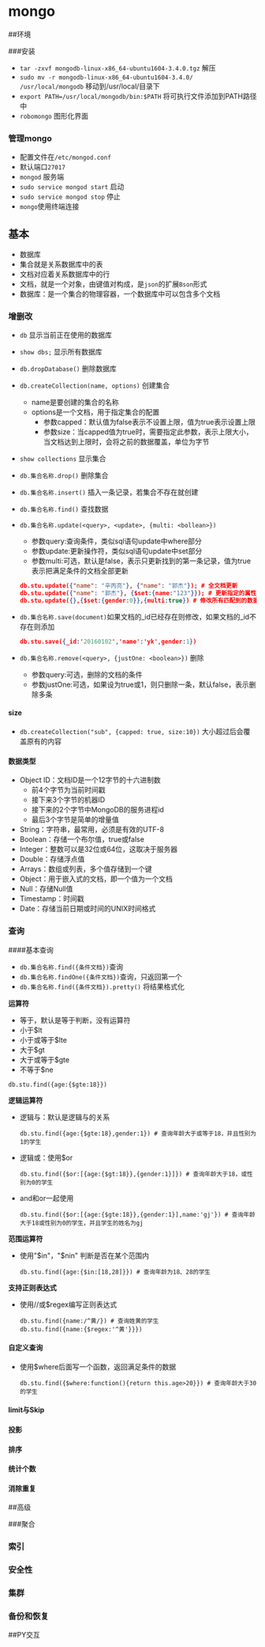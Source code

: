 # mongo

##环境

###安装

* `tar -zxvf mongodb-linux-x86_64-ubuntu1604-3.4.0.tgz` 解压
* `sudo mv -r mongodb-linux-x86_64-ubuntu1604-3.4.0/ /usr/local/mongodb` 移动到/usr/local/目录下
* `export PATH=/usr/local/mongodb/bin:$PATH` 将可执行文件添加到PATH路径中
* `robomongo` 图形化界面

### 管理mongo

* 配置文件在`/etc/mongod.conf`
* 默认端口`27017`
* `mongod` 服务端
* `sudo service mongod start` 启动
* `sudo service mongod stop` 停止
* `mongo`使用终端连接

## 基本

* 数据库
* 集合就是关系数据库中的表
* 文档对应着关系数据库中的行
* 文档，就是一个对象，由键值对构成，是`json`的扩展`Bson`形式
* 数据库：是一个集合的物理容器，一个数据库中可以包含多个文档

### 增删改

* `db` 显示当前正在使用的数据库

* `show dbs;` 显示所有数据库

* `db.dropDatabase()` 删除数据库

* `db.createCollection(name, options)` 创建集合

  * name是要创建的集合的名称
  * options是一个文档，用于指定集合的配置
    * 参数capped：默认值为false表示不设置上限，值为true表示设置上限
    * 参数size：当capped值为true时，需要指定此参数，表示上限大小，当文档达到上限时，会将之前的数据覆盖，单位为字节

* `show collections` 显示集合

* `db.集合名称.drop()` 删除集合

* `db.集合名称.insert()` 插入一条记录，若集合不存在就创建

* `db.集合名称.find()` 查找数据

* `db.集合名称.update(<query>, <update>, {multi: <bollean>})`

  * 参数query:查询条件，类似sql语句update中where部分
  * 参数update:更新操作符，类似sql语句update中set部分
  * 参数multi:可选，默认是false，表示只更新找到的第一条记录，值为true表示把满足条件的文档全部更新

  ```json
  db.stu.update({"name": "辛丙亮"}, {"name": "郭杰"}); # 全文档更新
  db.stu.update({"name": "郭杰"}, {$set:{name:"123"}}); # 更新指定的属性
  db.stu.update({},{$set:{gender:0}},{multi:true}) # 修改所有匹配到的数据
  ```

* `db.集合名称.save(document)`如果文档的_id已经存在则修改，如果文档的_id不存在则添加

  ```json
  db.stu.save({_id:'20160102','name':'yk',gender:1})
  ```

* `db.集合名称.remove(<query>, {justOne: <boolean>})` 删除

  * 参数query:可选，删除的文档的条件
  * 参数justOne:可选，如果设为true或1，则只删除一条，默认false，表示删除多条

#### size

* `db.createCollection("sub", {capped: true, size:10})` 大小超过后会覆盖原有的内容

#### 数据类型

- Object ID：文档ID是一个12字节的十六进制数
  - 前4个字节为当前时间戳
  - 接下来3个字节的机器ID
  - 接下来的2个字节中MongoDB的服务进程id
  - 最后3个字节是简单的增量值
- String：字符串，最常用，必须是有效的UTF-8
- Boolean：存储一个布尔值，true或false
- Integer：整数可以是32位或64位，这取决于服务器
- Double：存储浮点值
- Arrays：数组或列表，多个值存储到一个键
- Object：用于嵌入式的文档，即一个值为一个文档
- Null：存储Null值
- Timestamp：时间戳
- Date：存储当前日期或时间的UNIX时间格式

### 查询

####基本查询

* `db.集合名称.find({条件文档})`查询
* `db.集合名称.findOne({条件文档})`查询，只返回第一个
* `db.集合名称.find({条件文档}).pretty()` 将结果格式化

**运算符** 

- 等于，默认是等于判断，没有运算符
- 小于$lt
- 小于或等于$lte
- 大于$gt
- 大于或等于$gte
- 不等于$ne

```
db.stu.find({age:{$gte:18}})
```

**逻辑运算符**

- 逻辑与：默认是逻辑与的关系

  `````
  db.stu.find({age:{$gte:18},gender:1}) # 查询年龄大于或等于18，并且性别为1的学生
  `````

- 逻辑或：使用$or

  ```
  db.stu.find({$or:[{age:{$gt:18}},{gender:1}]}) # 查询年龄大于18，或性别为0的学生
  ```

- and和or一起使用

  ````
  db.stu.find({$or:[{age:{$gte:18}},{gender:1}],name:'gj'}) # 查询年龄大于18或性别为0的学生，并且学生的姓名为gj
  ````

**范围运算符**

* 使用"$in"，"$nin" 判断是否在某个范围内

  ````
  db.stu.find({age:{$in:[18,28]}}) # 查询年龄为18、28的学生
  ````

**支持正则表达式**

* 使用//或$regex编写正则表达式

  ```
  db.stu.find({name:/^黄/}) # 查询姓黄的学生
  db.stu.find({name:{$regex:'^黄'}}})
  ```

#### 自定义查询

* 使用$where后面写一个函数，返回满足条件的数据

  ````
  db.stu.find({$where:function(){return this.age>20}}) # 查询年龄大于30的学生
  ````

#### limit与Skip



#### 投影



#### 排序



#### 统计个数



#### 消除重复



##高级

###聚合

### 索引

### 安全性

### 集群

### 备份和恢复

##PY交互





